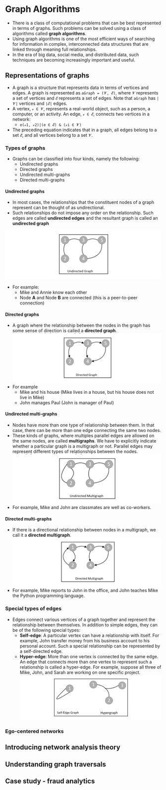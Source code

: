 # Graph Algorithms
- There is a class of computational problems that can be best represented in terms of graphs. Such problems can be solved using a class of algorithms called **graph algorithms**.
- Using graph algorithms is one of the most efficient ways of searching for information in complex, interconnected data structures that are linked through meaning full relationships.
- In the era of big data, social media, and distributed data, such techniques are becoming increasingly important and useful.

## Representations of graphs
- A graph is a structure that represents data in terms of vertices and edges. A graph is represented as `aGraph = (𝓥, 𝓔)`, where `𝓥` represents a set of vertices and `𝓔` represents a set of edges. Note that `aGraph` has `|𝓥|` vertices and `|𝓔|` edges.
- A vertex, `𝓋 ∈ 𝓥`, represents a real-world object, such as a person, a computer, or an activity. An edge, `𝓋 ∈ 𝓔`, connects two vertices in a network:
  - `e(𝓋1, 𝓋2)|(e ∈ 𝓔) & (𝓋i ∈ 𝓥)`
- The preceding equation indicates that in a graph, all edges belong to a set `𝓔`, and all vertices belong to a set `𝓥`.

### Types of graphs
- Graphs can be classified into four kinds, namely the following:
  - Undirected graphs
  - Directed graphs
  - Undirected multi-graphs
  - Directed multi-graphs
#### Undirected graphs
- In most cases, the relationships that the constituent nodes of a graph represent can be thought of as undirectional.
- Such relationships do not impose any order on the relationship. Such edges are called **undirected edges** and the resultant graph is called an **undirected graph**

![undirected_graphs.png](_resources/images/undirected_graphs.png)
- For example:
  - Mike and Annie know each other
  - Node **A** and Node **B** are connected (this is a peer-to-peer connection)

#### Directed graphs
- A graph where the relationship between the nodes in the graph has some sense of direction is called a **directed graph**.
![directed_graphs.png](_resources/images/directed_graphs.png)
- For example
  - Mike and his house (Mike lives in a house, but his house does not live in Mike)
  - John manages Paul (John is manager of Paul)

#### Undirected multi-graphs
- Nodes have more than one type of relationship between them. In that case, there can be more than one edge connecting the same two nodes.
- These kinds of graphs, where multiples parallel edges are allowed on the same nodes, are called **multigraphs**. We have to explicitly indicate whether a particular graph is a multigraph or not. Parallel edges may represent different types of relationships between the nodes.
![undirected_multigraphs.png](_resources/images/undirected_multigraphs.png)
- For example, Mike and John are classmates are well as co-workers.

#### Directed multi-graphs
- If there is a directional relationship between nodes in a multigraph, we call it a **directed multigraph**.
![directed_multigraphs.png](_resources/images/directed_multigraphs.png)
- For example, Mike reports to John in the office, and John teaches Mike the Python programming language.

### Special types of edges
- Edges connect various vertices of a graph together and represent the relationship between themselves. In addition to simple edges, they can be of the following special types:
  - **Self-edge**: A particular vertex can have a relationship with itself. For example, John transfer money from his business account to his personal account. Such a special relationship can be represented by a self-directed edge.
  - **Hyper-edge**: More than one vertex is connected by the same edge. An edge that connects more than one vertex to represent such a relationship is called a hyper-edge. For example, suppose all three of Mike, John, and Sarah are working on one specific project.
![self_and_hyper_edge.png](_resources/images/self_and_hyper_edge.png)

### Ego-centered networks

## Introducing network analysis theory

## Understanding graph traversals

## Case study - fraud analytics